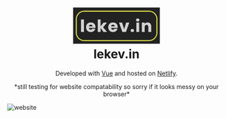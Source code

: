 <h1 align="center">
  <br>
  <a href="http://www.lekev.in"><img src="https://github.com/lekevin/kevsweb/blob/main/public/logo.png" width="200"></a>
  <br>
  lekev.in
  <br>
</h1>

<p align="center">
Developed with <a href="https://vuejs.org">Vue</a> and hosted on <a href="https://www.netlify.com">Netlify</a>.
</p>
  
<p align="center">
*still testing for website compatability so sorry if it looks messy on your browser*
</p>

![website](https://github.com/lekevin/kevsweb/blob/main/public/website.gif)
